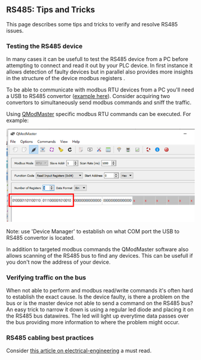 ## RS485: Tips and Tricks
This page describes some tips and tricks to verify and resolve RS485 issues. 

### __Testing the RS485 device__
In many cases it can be usefull to test the RS485 device from a PC before attempting to connect and read it out by your PLC device. In first instance it allows detection of faulty devices but in parallel also provides more insights in the structure of the device modbus registers .

To be able to communicate with modbus RTU devices from a PC you'll need a USB to RS485 convertor ([example here](https://www.aliexpress.com/item/32638090708.html)). 
Consider acquiring two convertors to simultaneously send modbus commands and sniff the traffic. 

Using [QModMaster](https://sourceforge.net/projects/qmodmaster/) specific modbus RTU commands can be executed. For example:

<img src="../_img/RS485_PC_QModMaster_Commands.png" width="550">

Note: use 'Device Manager' to establish on what COM port the USB to RS485 convertor is located.

In addition to targeted modbus commands the QModMaster software also allows scanning of the RS485 bus to find any devices. This can be usefull if you don't now the address of your device.

### __Verifying traffic on the bus__
When not able to perform and modbus read/write commands it's often hard to establish the exact cause. Is the device faulty, is there a problem on the bus or is the master device not able to send a command on the RS485 bus?
An easy trick to narrow it down is using a regular led diode and placing it on the RS485 bus datawires.
The led will light up everytime data passes over the bus providing more information to where the problem might occur.

### __RS485 cabling best practices__
<!-- markdown-link-check-disable -->
Consider [this article on electrical-engineering](https://electrical-engineering-portal.com/correct-cabling-modbus-rs485) a must read. 
<!-- markdown-link-check-enable -->
